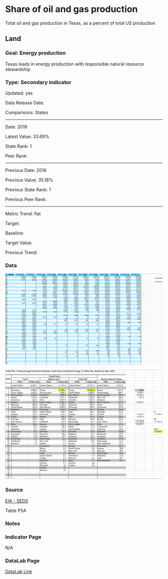 # Share of oil and gas production

Total oil and gas production in Texas, as a percent of total US production

## Land

### Goal: Energy production

Texas leads in energy production with responsible natural resource stewardship

### Type: Secondary indicator

Updated: yes

Data Release Date: 


Comparisons: States


----

Date: 2019

Latest Value: 33.69% 

State Rank: 1

Peer Rank: 


----

Previous Date: 2018

Previous Value: 35.18%

Previous State Rank: 1

Previous Peer Rank: 


----
Metric Trend: flat

Target: 

Baseline: 

Target Value: 

Previous Trend: 



<!--### Value

| Year      |  Value      | Rank        | Previous Year | Previous Value | Previous Rank | Trend | 
| ----------- | ----------- | ----------- | ----------- | ----------- | ----------- | -----------|
|   2019       | 33.69%     |  1         |      2018   |  35.18%      |      1    |    flat       | 

-->
### Data

![percent_oilgas](./images/percent_oilgas.PNG)


![oilshare](./images/oilgas_share.PNG)

### Source

[EIA - SEDS](https://www.eia.gov/state/seds/seds-data-complete.php?sid=US#StatisticsIndicators)

Table P5A

### Notes


### Indicator Page

N/A

### DataLab Page

[DataLab Link](https://datalab.texas2036.org/zsqgffc/us-regional-energy-data-energy-consumption-prices-expenditures-and-production-estimates?accesskey=gjqmppd)
